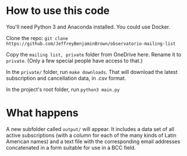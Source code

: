 # How to use this code

You'll need Python 3 and Anaconda installed. You could use Docker.

Clone the repo: `git clone https://github.com/JeffreyBenjaminBrown/observatorio-mailing-list`

Copy the `mailing list, private` folder from OneDrive here. Rename it to `private`. (Only a few special people have access to that.)

In the `private/` folder, run `make downloads`. That will download the latest subscription and cancellation data, in .csv format.

In the project's root folder, run `python3 main.py`


# What happens

A new subfolder called `output/` will appear. It includes a data set of all active subscriptions (with a column for each of the many kinds of Latin American names) and a text file with the corresponding email addresses concatenated in a form suitable for use in a BCC field.
